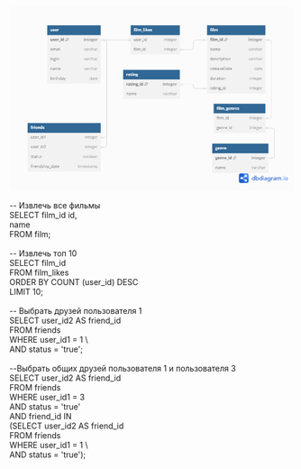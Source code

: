 
![ER diagram](https://github.com/TimurBonet/ER_diagram/blob/main/ER%20diagram.png)

-- Извлечь все фильмы\
SELECT film_id id,\
name\
FROM film;\
\
-- Извлечь топ 10\
SELECT film_id\
FROM film_likes\
ORDER BY COUNT (user_id) DESC\
LIMIT 10;\
\
-- Выбрать друзей пользователя 1 \
SELECT user_id2 AS friend_id \
FROM friends \
WHERE user_id1 = 1 \  
AND status = 'true';\
\
--Выбрать общих друзей пользователя 1 и пользователя 3\
SELECT user_id2 AS friend_id\
FROM friends \
WHERE user_id1 = 3 \
AND status = 'true' \
AND friend_id IN \
(SELECT user_id2 AS friend_id \
FROM friends \
WHERE user_id1 = 1 \  
AND status = 'true');

	
